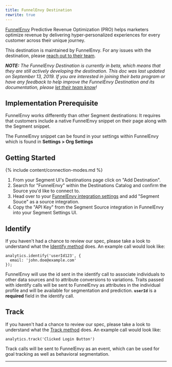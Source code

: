 ```yaml
---
title: FunnelEnvy Destination
rewrite: true
---
```


[FunnelEnvy](https://www.funnelenvy.com/?utm_source=segmentio&utm_medium=docs&utm_campaign=partners) Predictive Revenue Optimization (PRO) helps marketers optimize revenue by delivering hyper-personalized experiences for every customer across their unique journey.

This destination is maintained by FunnelEnvy. For any issues with the destination, please [reach out to their team](mailto:support@funnelenvy.com).

_**NOTE:** The FunnelEnvy Destination is currently in beta, which means that they are still actively developing the destination. This doc was last updated on September 13, 2019. If you are interested in joining their beta program or have any feedback to help improve the FunnelEnvy Destination and its documentation, please [let  their team know](mailto:support@funnelenvy.com)!_

## Implementation Prerequisite

FunnelEnvy works differently than other Segment destinations: It requires that customers include a native FunnelEnvy snippet on their page along with the Segment snippet.

The FunnelEnvy snippet can be found in your settings within FunnelEnvy which is found in **Settings > Org Settings**


## Getting Started

{% include content/connection-modes.md %}

1. From your Segment UI's Destinations page click on "Add Destination".
2. Search for "FunnelEnvy" within the Destinations Catalog and confirm the Source you'd like to connect to.
3. Head over to your [FunnelEnvy integration settings](https://backstage.funnelenvy.com/#/integrationsNew) and add "Segment Souce" as a source integration.
4. Copy the "API Key" from the Segment Source integration in FunnelEnvy into your Segment Settings UI.


## Identify

If you haven't had a chance to review our spec, please take a look to understand what the [Identify method](https://segment.com/docs/connections/spec/identify/) does. An example call would look like:

```
analytics.identify('userId123', {
  email: 'john.doe@example.com'
});
```

FunnelEnvy will use the id sent in the identify call to associate individuals to other data sources and to attribute conversions to variations. Traits passed with identify calls will be sent to FunnelEnvy as attributes in the individual profile and will be available for segmentation and prediction.
**`userId`** is a **required** field in the identify call.


## Track

If you haven't had a chance to review our spec, please take a look to understand what the [Track method](https://segment.com/docs/connections/spec/track/) does. An example call would look like:

```
analytics.track('Clicked Login Button')
```

Track calls will be sent to FunnelEnvy as an event, which can be used for goal tracking as well as behavioral segmentation.

---
